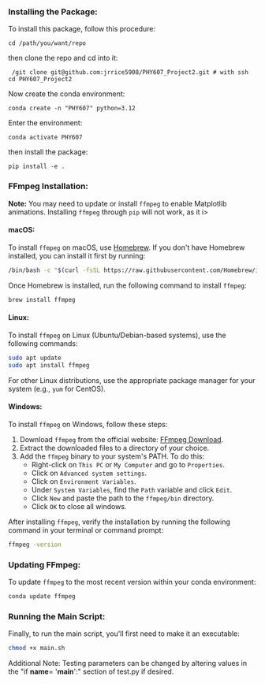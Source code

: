 ### Installing the Package:

To install this package, follow this procedure: 

```
cd /path/you/want/repo 
```

then clone the repo and cd into it:

```
 /git clone git@github.com:jrrice5908/PHY607_Project2.git # with ssh
cd PHY607_Project2
```

Now create the conda environment:


```
conda create -n "PHY607" python=3.12
```

Enter the environment:

```
conda activate PHY607
```
then install the package:

```
pip install -e .
```


### FFmpeg Installation:

**Note:** You may need to update or install `ffmpeg` to enable Matplotlib animations. Installing `ffmpeg` through `pip` will not work, as it i>

#### macOS:
To install `ffmpeg` on macOS, use [Homebrew](https://brew.sh/). If you don't have Homebrew installed, you can install it first by running:

```bash
/bin/bash -c "$(curl -fsSL https://raw.githubusercontent.com/Homebrew/install/HEAD/install.sh)"
```

Once Homebrew is installed, run the following command to install `ffmpeg`:

```bash
brew install ffmpeg
```
#### Linux:
To install `ffmpeg` on Linux (Ubuntu/Debian-based systems), use the following commands:

```bash
sudo apt update
sudo apt install ffmpeg
```

For other Linux distributions, use the appropriate package manager for your system (e.g., `yum` for CentOS).

#### Windows:
To install `ffmpeg` on Windows, follow these steps:
1. Download `ffmpeg` from the official website: [FFmpeg Download](https://ffmpeg.org/download.html).
2. Extract the downloaded files to a directory of your choice.
3. Add the `ffmpeg` binary to your system's PATH. To do this:
   - Right-click on `This PC` or `My Computer` and go to `Properties`.
   - Click on `Advanced system settings`.
   - Click on `Environment Variables`.
   - Under `System Variables`, find the `Path` variable and click `Edit`.
   - Click `New` and paste the path to the `ffmpeg/bin` directory.
   - Click `OK` to close all windows.

After installing `ffmpeg`, verify the installation by running the following command in your terminal or command prompt:

```bash
ffmpeg -version
```

### Updating FFmpeg:
To update `ffmpeg` to the most recent version within your conda environment:

```bash
conda update ffmpeg
```

### Running the Main Script:
Finally, to run the main script, you'll first need to make it an executable:

```bash
chmod +x main.sh
```


Additional Note: Testing parameters can be changed by altering values in the "if __name__= '__main__':" section of test.py if desired.

